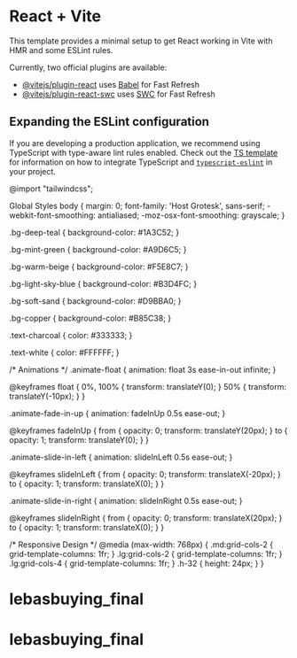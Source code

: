 # React + Vite

This template provides a minimal setup to get React working in Vite with HMR and some ESLint rules.

Currently, two official plugins are available:

- [@vitejs/plugin-react](https://github.com/vitejs/vite-plugin-react/blob/main/packages/plugin-react) uses [Babel](https://babeljs.io/) for Fast Refresh
- [@vitejs/plugin-react-swc](https://github.com/vitejs/vite-plugin-react/blob/main/packages/plugin-react-swc) uses [SWC](https://swc.rs/) for Fast Refresh

## Expanding the ESLint configuration

If you are developing a production application, we recommend using TypeScript with type-aware lint rules enabled. Check out the [TS template](https://github.com/vitejs/vite/tree/main/packages/create-vite/template-react-ts) for information on how to integrate TypeScript and [`typescript-eslint`](https://typescript-eslint.io) in your project.


@import "tailwindcss";

Global Styles
body {
  margin: 0;
  font-family: 'Host Grotesk', sans-serif;
  -webkit-font-smoothing: antialiased;
  -moz-osx-font-smoothing: grayscale;
}

.bg-deep-teal {
  background-color: #1A3C52;
}

.bg-mint-green {
  background-color: #A9D6C5;
}

.bg-warm-beige {
  background-color: #F5E8C7;
}

.bg-light-sky-blue {
  background-color: #B3D4FC;
}

.bg-soft-sand {
  background-color: #D9BBA0;
}

.bg-copper {
  background-color: #B85C38;
}

.text-charcoal {
  color: #333333;
}

.text-white {
  color: #FFFFFF;
}

/* Animations */
.animate-float {
  animation: float 3s ease-in-out infinite;
}

@keyframes float {
  0%, 100% { transform: translateY(0); }
  50% { transform: translateY(-10px); }
}

.animate-fade-in-up {
  animation: fadeInUp 0.5s ease-out;
}

@keyframes fadeInUp {
  from {
    opacity: 0;
    transform: translateY(20px);
  }
  to {
    opacity: 1;
    transform: translateY(0);
  }
}

.animate-slide-in-left {
  animation: slideInLeft 0.5s ease-out;
}

@keyframes slideInLeft {
  from {
    opacity: 0;
    transform: translateX(-20px);
  }
  to {
    opacity: 1;
    transform: translateX(0);
  }
}

.animate-slide-in-right {
  animation: slideInRight 0.5s ease-out;
}

@keyframes slideInRight {
  from {
    opacity: 0;
    transform: translateX(20px);
  }
  to {
    opacity: 1;
    transform: translateX(0);
  }
}

/* Responsive Design */
@media (max-width: 768px) {
  .md\:grid-cols-2 {
    grid-template-columns: 1fr;
  }
  .lg\:grid-cols-2 {
    grid-template-columns: 1fr;
  }
  .lg\:grid-cols-4 {
    grid-template-columns: 1fr;
  }
  .h-32 {
    height: 24px; 
  }
}
# lebasbuying_final
# lebasbuying_final
